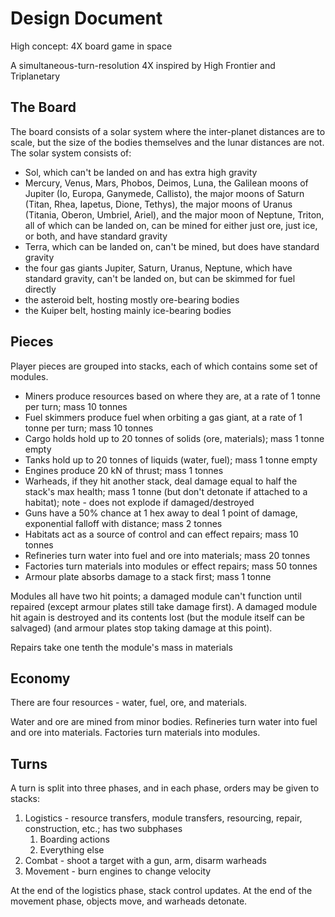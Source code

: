 # Design Document

High concept: 4X board game in space

A simultaneous-turn-resolution 4X inspired by High Frontier and Triplanetary

## The Board

The board consists of a solar system where the inter-planet distances are to scale, but the size of the bodies themselves and the lunar distances are not. The solar system consists of:

- Sol, which can't be landed on and has extra high gravity
- Mercury, Venus, Mars, Phobos, Deimos, Luna, the Galilean moons of Jupiter (Io, Europa, Ganymede, Callisto), the major moons of Saturn (Titan, Rhea, Iapetus, Dione, Tethys), the major moons of Uranus (Titania, Oberon, Umbriel, Ariel), and the major moon of Neptune, Triton, all of which can be landed on, can be mined for either just ore, just ice, or both, and have standard gravity
- Terra, which can be landed on, can't be mined, but does have standard gravity
- the four gas giants Jupiter, Saturn, Uranus, Neptune, which have standard gravity, can't be landed on, but can be skimmed for fuel directly
- the asteroid belt, hosting mostly ore-bearing bodies
- the Kuiper belt, hosting mainly ice-bearing bodies

## Pieces

Player pieces are grouped into stacks, each of which contains some set of modules.

- Miners produce resources based on where they are, at a rate of 1 tonne per turn; mass 10 tonnes
- Fuel skimmers produce fuel when orbiting a gas giant, at a rate of 1 tonne per turn; mass 10 tonnes
- Cargo holds hold up to 20 tonnes of solids (ore, materials); mass 1 tonne empty
- Tanks hold up to 20 tonnes of liquids (water, fuel); mass 1 tonne empty
- Engines produce 20 kN of thrust; mass 1 tonnes
- Warheads, if they hit another stack, deal damage equal to half the stack's max health; mass 1 tonne (but don't detonate if attached to a habitat); note - does not explode if damaged/destroyed
- Guns have a 50% chance at 1 hex away to deal 1 point of damage, exponential falloff with distance; mass 2 tonnes
- Habitats act as a source of control and can effect repairs; mass 10 tonnes
- Refineries turn water into fuel and ore into materials; mass 20 tonnes
- Factories turn materials into modules or effect repairs; mass 50 tonnes
- Armour plate absorbs damage to a stack first; mass 1 tonne

Modules all have two hit points; a damaged module can't function until repaired (except armour plates still take damage first). A damaged module hit again is destroyed and its contents lost (but the module itself can be salvaged) (and armour plates stop taking damage at this point).

Repairs take one tenth the module's mass in materials

## Economy

There are four resources - water, fuel, ore, and materials.

Water and ore are mined from minor bodies. Refineries turn water into fuel and ore into materials. Factories turn materials into modules.

## Turns

A turn is split into three phases, and in each phase, orders may be given to stacks:

1. Logistics - resource transfers, module transfers, resourcing, repair, construction, etc.; has two subphases
    1. Boarding actions
    2. Everything else
2. Combat - shoot a target with a gun, arm, disarm warheads
3. Movement - burn engines to change velocity

At the end of the logistics phase, stack control updates.
At the end of the movement phase, objects move, and warheads detonate.
